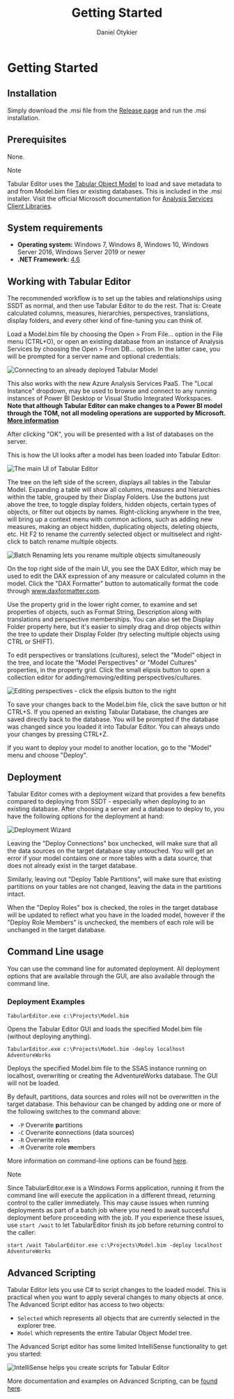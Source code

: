 ﻿---
uid: getting-started-te2
title: Getting Started
author: Daniel Otykier
updated: 2021-09-21
---
# Getting Started

## Installation
Simply download the .msi file from the [Release page](https://github.com/TabularEditor/TabularEditor/releases/latest) and run the .msi installation.

## Prerequisites
None.

> [!NOTE]
> Tabular Editor uses the [Tabular Object Model](https://docs.microsoft.com/en-us/analysis-services/tom/introduction-to-the-tabular-object-model-tom-in-analysis-services-amo?view=asallproducts-allversions) to load and save metadata to and from Model.bim files or existing databases. This is included in the .msi installer. Visit the official Microsoft documentation for [Analysis Services Client Libraries](https://docs.microsoft.com/en-us/azure/analysis-services/analysis-services-data-providers).

## System requirements

- **Operating system:** Windows 7, Windows 8, Windows 10, Windows Server 2016, Windows Server 2019 or newer
- **.NET Framework:** [4.6](https://dotnet.microsoft.com/download/dotnet-framework)

## Working with Tabular Editor

The recommended workflow is to set up the tables and relationships using SSDT as normal, and then use Tabular Editor to do the rest. That is: Create calculated columns, measures, hierarchies, perspectives, translations, display folders, and every other kind of fine-tuning you can think of.

Load a Model.bim file by choosing the Open > From File... option in the File menu (CTRL+O), or open an existing database from an instance of Analysis Services by choosing the Open > From DB... option. In the latter case, you will be prompted for a server name and optional credentials:

![Connecting to an already deployed Tabular Model](https://raw.githubusercontent.com/TabularEditor/TabularEditor/master/Documentation/Connect.png)

This also works with the new Azure Analysis Services PaaS. The "Local Instance" dropdown, may be used to browse and connect to any running instances of Power BI Desktop or Visual Studio Integrated Workspaces. **Note that although Tabular Editor can make changes to a Power BI model through the TOM, not all modeling operations are supported by Microsoft. [More information](/te2/Power-BI-Desktop-Integration.html)**

After clicking "OK", you will be presented with a list of databases on the server.

This is how the UI looks after a model has been loaded into Tabular Editor:

![The main UI of Tabular Editor](https://raw.githubusercontent.com/TabularEditor/TabularEditor/master/Documentation/Main%20UI.png)

The tree on the left side of the screen, displays all tables in the Tabular Model. Expanding a table will show all columns, measures and hierarchies within the table, grouped by their Display Folders. Use the buttons just above the tree, to toggle display folders, hidden objects, certain types of objects, or filter out objects by names. Right-clicking anywhere in the tree, will bring up a context menu with common actions, such as adding new measures, making an object hidden, duplicating objects, deleting objects, etc. Hit F2 to rename the currently selected object or multiselect and right-click to batch rename multiple objects.

![Batch Renaming lets you rename multiple objects simultaneously](https://raw.githubusercontent.com/TabularEditor/TabularEditor/master/Documentation/BatchRename.png)

On the top right side of the main UI, you see the DAX Editor, which may be used to edit the DAX expression of any measure or calculated column in the model. Click the "DAX Formatter" button to automatically format the code through www.daxformatter.com.

Use the property grid in the lower right corner, to examine and set properties of objects, such as Format String, Description along with translations and perspective memberships. You can also set the Display Folder property here, but it's easier to simply drag and drop objects within the tree to update their Display Folder (try selecting multiple objects using CTRL or SHIFT).

To edit perspectives or translations (cultures), select the "Model" object in the tree, and locate the "Model Perspectives" or "Model Cultures" properties, in the property grid. Click the small elipsis button to open a collection editor for adding/removing/editing perspectives/cultures.

![Editing perspectives - click the elipsis button to the right](https://raw.githubusercontent.com/TabularEditor/TabularEditor/master/Documentation/Edit%20Perspectives.png)

To save your changes back to the Model.bim file, click the save button or hit CTRL+S. If you opened an existing Tabular Database, the changes are saved directly back to the database. You will be prompted if the database was changed since you loaded it into Tabular Editor. You can always undo your changes by pressing CTRL+Z.

If you want to deploy your model to another location, go to the "Model" menu and choose "Deploy".

## Deployment
Tabular Editor comes with a deployment wizard that provides a few benefits compared to deploying from SSDT - especially when deploying to an existing database. After choosing a server and a database to deploy to, you have the following options for the deployment at hand:

![Deployment Wizard](https://raw.githubusercontent.com/TabularEditor/TabularEditor/master/Documentation/Deployment.png)

Leaving the "Deploy Connections" box unchecked, will make sure that all the data sources on the target database stay untouched. You will get an error if your model contains one or more tables with a data source, that does not already exist in the target database.

Similarly, leaving out "Deploy Table Partitions", will make sure that existing partitions on your tables are not changed, leaving the data in the partitions intact.

When the "Deploy Roles" box is checked, the roles in the target database will be updated to reflect what you have in the loaded model, however if the "Deploy Role Members" is unchecked, the members of each role will be unchanged in the target database.

## Command Line usage
You can use the command line for automated deployment. All deployment options that are available through the GUI, are also available through the command line.

### Deployment Examples

`TabularEditor.exe c:\Projects\Model.bim`

Opens the Tabular Editor GUI and loads the specified Model.bim file (without deploying anything).

`TabularEditor.exe c:\Projects\Model.bim -deploy localhost AdventureWorks`

Deploys the specified Model.bim file to the SSAS instance running on localhost, overwriting or creating the AdventureWorks database. The GUI will not be loaded.

By default, partitions, data sources and roles will not be overwritten in the target database. This behaviour can be changed by adding one or more of the following switches to the command above:

* `-P` Overwrite **p**artitions
* `-C` Overwrite **c**onnections (data sources)
* `-R` Overwrite **r**oles
* `-M` Overwrite role **m**embers

More information on command-line options can be found [here](/te2/Command-line-Options.html).

> [!NOTE]
> Since TabularEditor.exe is a Windows Forms application, running it from the command line will execute the application in a different thread, returning control to the caller immediately. This may cause issues when running deployments as part of a batch job where you need to await succesful deployment before proceeding with the job. If you experience these issues, use `start /wait` to let TabularEditor finish its job before returning control to the caller:
> 
> `start /wait TabularEditor.exe c:\Projects\Model.bim -deploy localhost AdventureWorks`

## Advanced Scripting
Tabular Editor lets you use C# to script changes to the loaded model. This is practical when you want to apply several changes to many objects at once. The Advanced Script editor has access to two objects:

* `Selected` which represents all objects that are currently selected in the explorer tree.
* `Model` which represents the entire Tabular Object Model tree.

The Advanced Script editor has some limited IntelliSense functionality to get you started:

![IntelliSense helps you create scripts for Tabular Editor](https://raw.githubusercontent.com/TabularEditor/TabularEditor/master/Documentation/AdvancedEditor%20intellisense.png)

More documentation and examples on Advanced Scripting, can be [found here](/te2/Advanced-Scripting.html).
